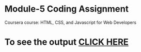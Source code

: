 
# Module-5 Coding Assignment

Coursera course: HTML, CSS, and Javascript for Web Developers

# To see the output [CLICK HERE](https://RA1911003010139.github.io/WEBDEV/module5)
